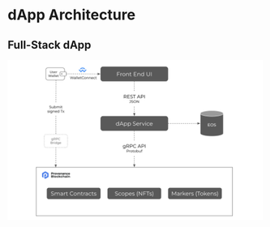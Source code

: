 # dApp Architecture

## Full-Stack dApp

![dapp architecture](/img/learn/dapps/dapp-architecture.png)